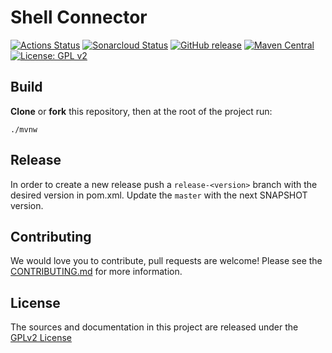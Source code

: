 # Shell Connector

[![Actions Status](https://github.com/bonitasoft/bonita-connector-groovy/workflows/Build/badge.svg)](https://github.com/bonitasoft/bonita-connector-groovy/actions?query=workflow%3ABuild)
[![Sonarcloud Status](https://sonarcloud.io/api/project_badges/measure?project=bonitasoft_bonita-connector-groovy&metric=alert_status)](https://sonarcloud.io/dashboard?id=bonitasoft_bonita-connector-groovy)
[![GitHub release](https://img.shields.io/github/v/release/bonitasoft/bonita-connector-groovy?color=blue&label=Release)](https://github.com/bonitasoft/bonita-connector-groovy/releases)
[![Maven Central](https://img.shields.io/maven-central/v/org.bonitasoft.connectors/bonita-connector-groovy.svg?label=Maven%20Central&color=orange)](https://search.maven.org/search?q=g:%22org.bonitasoft.connectors%22%20AND%20a:%22bonita-connector-groovy%22)
[![License: GPL v2](https://img.shields.io/badge/License-GPL%20v2-yellow.svg)](https://www.gnu.org/licenses/old-licenses/gpl-2.0.en.html)

## Build

__Clone__ or __fork__ this repository, then at the root of the project run:

`./mvnw`

## Release

In order to create a new release push a `release-<version>` branch with the desired version in pom.xml.
Update the `master` with the next SNAPSHOT version.

## Contributing

We would love you to contribute, pull requests are welcome! Please see the [CONTRIBUTING.md](CONTRIBUTING.md) for more information.

## License

The sources and documentation in this project are released under the [GPLv2 License](LICENSE)
